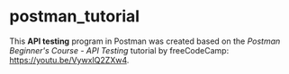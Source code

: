 # postman_tutorial

This **API testing** program in Postman was created based on the *Postman Beginner's Course - API Testing* tutorial by freeCodeCamp: https://youtu.be/VywxIQ2ZXw4.
